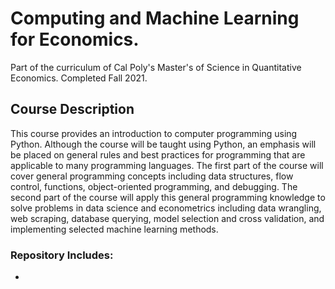 # Computing and Machine Learning for Economics. 
Part of the curriculum of Cal Poly's Master's of Science in Quantitative Economics. Completed Fall 2021.

## Course Description
This course provides an introduction to computer programming using Python.
Although the course will be taught using Python, an emphasis will be placed
on general rules and best practices for programming that are applicable to
many programming languages. The first part of the course will cover general programming concepts including data structures, 
flow control, functions,
object-oriented programming, and debugging. The second part of the course
will apply this general programming knowledge to solve problems in data
science and econometrics including data wrangling, web scraping, database
querying, model selection and cross validation, and implementing selected
machine learning methods.

### Repository Includes:
*
